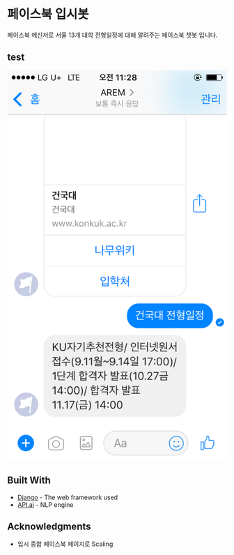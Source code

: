 # 페이스북 입시봇
페이스북 메신저로 서울 13개 대학 전형일정에 대해 알려주는 페이스북 챗봇 입니다.

## test

![Alt text](IMG_0119.PNG)

## Built With

* [Django](https://www.djangoproject.com) - The web framework used
* [API.ai](https://api.ai) - NLP engine

## Acknowledgments

* 입시 종합 페이스북 페이지로 Scaling
